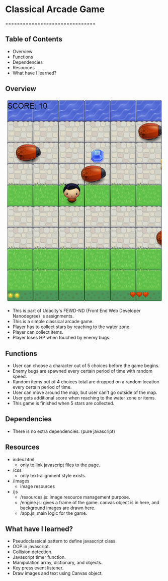 # Classical Arcade Game
===============================

## Table of Contents
- Overview  
- Functions
- Dependencies
- Resources
- What have I learned?

## Overview

![](/capture1.PNG)

- This is part of Udacity's FEWD-ND (Front End Web Developer Nanodegree) 's assignments.
- This is a simple classical arcade game.
- Player has to collect stars by reaching to the water zone.
- Player can collect items.
- Player loses HP when touched by enemy bugs.

## Functions

- User can choose a character out of 5 choices before the game begins.
- Enemy bugs are spawned every certain period of time with random speed.
- Random items out of 4 choices total are dropped on a random location every certain period of time.
- User can move around the map, but user can't go outside of the map.
- User gets additional score when reaching to the water zone or items.
- This game is finished when 5 stars are collected.

## Dependencies

- There is no extra dependencies. (pure javascript)

## Resources

- index.html
  - only to link javascript files to the page.
- /css
  - only text-alignment style exists.
- /images
  - image resources
- /js
  - /resources.js: image resource management purpose.
  - /engine.js: gives a frame of the game. canvas object is in here, and background images are drawn here.
  - /app.js: main logic for the game.

## What have I learned?

- Pseudoclassical pattern to define javascript class.
- OOP in javascript.
- Collision detection.
- Javascript timer function.
- Manipulation array, dictionary, and objects.
- Key press event listener.
- Draw images and text using Canvas object.
